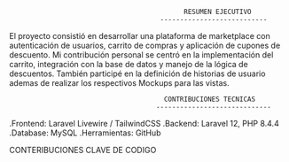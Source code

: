                                                 RESUMEN EJECUTIVO
                                          ---------------------------
El proyecto consistió en desarrollar una plataforma de marketplace con autenticación de usuarios, carrito de compras y aplicación de cupones de descuento. Mi contribución personal se centró en la implementación del carrito, integración con la base de datos y manejo de la lógica de descuentos. También participé en la definición de historias de usuario ademas de realizar los respectivos Mockups para las vistas.


                                           CONTRIBUCIONES TECNICAS
                                         -----------------------------
.Frontend: Laravel Livewire / TailwindCSS
.Backend: Laravel 12, PHP 8.4.4
.Database: MySQL
.Herramientas: GitHub

CONTERIBUCIONES CLAVE DE CODIGO


